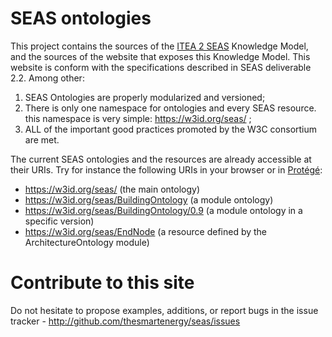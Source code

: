 # SEAS ontologies

This project contains the sources of the [ITEA 2 SEAS](http://the-smart-energy.com) Knowledge Model, and the sources of the website that exposes this Knowledge Model. This website is conform with the specifications described in SEAS deliverable 2.2. Among other: 

 1. SEAS Ontologies are properly modularized and versioned;
 1. There is only one namespace for ontologies and every SEAS resource. this namespace is very simple: https://w3id.org/seas/ ;
 1. ALL of the important good practices promoted by the W3C consortium are met. 

The current SEAS ontologies and the resources are already accessible at their URIs. Try for instance the following URIs in your browser or in [Protégé](http://protege.stanford.edu/):

 - https://w3id.org/seas/ (the main ontology)
 - https://w3id.org/seas/BuildingOntology  (a module ontology)
 - https://w3id.org/seas/BuildingOntology/0.9  (a module ontology in a specific version)
 - https://w3id.org/seas/EndNode   (a resource defined by the ArchitectureOntology module)


# Contribute to this site

Do not hesitate to propose examples, additions, or report bugs in the issue tracker - http://github.com/thesmartenergy/seas/issues
